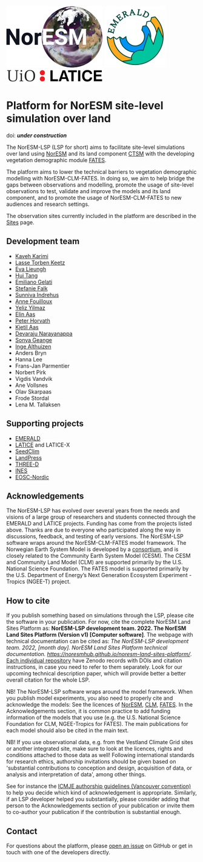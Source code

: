 
[![NorESM](docs/img/NORESM-logo.png "the Norwegian Earth System Model")](https://www.noresm.org/)
[![EMERALD](docs/img/Emerald_darktext_whiteBG_small.png "EMERALD project")](https://www.mn.uio.no/geo/english/research/projects/emerald/)
[![LATICE](docs/img/UiO_LATICE_logo_black_small.png "Land-ATmosphere Interactions in Cold Environments research group")](https://www.mn.uio.no/geo/english/research/groups/latice/)

# Platform for NorESM site-level simulation over land

doi: ***under construction***

The NorESM-LSP (LSP for short) aims to facilitate site-level simulations over land using [NorESM](https://github.com/NorESMhub/NorESM) and its land component [CTSM](https://github.com/NorESMhub/CTSM) with the developing vegetation demographic module [FATES](https://github.com/NGEET/fates). 

The platform aims to lower the technical barriers to vegetation demographic modelling with NorESM-CLM-FATES. In doing so, we aim to help bridge the gaps between observations and modelling, promote the usage of site-level observations to test, validate and improve the models and its land component, and to promote the usage of NorESM-CLM-FATES to new audiences and research settings.

The observation sites currently included in the platform are described in the [Sites](https://noresmhub.github.io/noresm-land-sites-platform/land-sites/) page. 

## Development team
* [Kaveh Karimi](https://github.com/ka7eh)
* [Lasse Torben Keetz](https://github.com/lasseke)
* [Eva Lieungh](https://github.com/evalieungh)
* [Hui Tang](https://github.com/huitang-earth)
* [Emiliano Gelati](https://github.com/emiliano-gelati)
* [Stefanie Falk](https://github.com/ziu1986)
* [Sunniva Indrehus](https://github.com/sunnivin)
* [Anne Fouilloux](https://github.com/annefou)
* [Yeliz Yilmaz](https://github.com/yelizy)
* [Elin Aas](https://github.com/ecaas)
* [Peter Horvath](https://github.com/peterhor)
* [Kjetil Aas](https://github.com/kjetilaas)
* [Devaraju Narayanappa](https://github.com/devarajun)
* [Sonya Geange](https://github.com/srg101)
* [Inge Althuizen](https://github.com/ingealthuizen)
* Anders Bryn
* Hanna Lee
* Frans-Jan Parmentier
* Norbert Pirk
* Vigdis Vandvik
* Ane Vollsnes
* Olav Skarpaas
* Frode Stordal
* Lena M. Tallaksen

## Supporting projects
* [EMERALD](https://www.mn.uio.no/geo/english/research/projects/emerald/)
* [LATICE](https://www.mn.uio.no/geo/english/research/groups/latice/) and LATICE-X
* [SeedClim](https://www.uib.no/en/rg/EECRG/55395/seedclim)
* [LandPress](https://www.uib.no/en/rg/EECRG/95156/landpress)
* [THREE-D](https://www.uib.no/en/rg/EECRG/126712/three-d)
* [INES](https://www.ines.noresm.org/)
* [EOSC-Nordic](https://www.eosc-nordic.eu/)

## Acknowledgements
The NorESM-LSP has evolved over several years from the needs and visions of a large group of researchers and students connected through the EMERALD and LATICE projects. Funding has come from the projects listed above. Thanks are due to everyone who participated along the way in discussions, feedback, and testing of early versions.
The NorESM-LSP software wraps around the NorESM-CLM-FATES model framework. The Norwegian Earth System Model is developed by a [consortium](https://www.noresm.org/consortium/), and is closely related to the Community Earth System Model (CESM). The CESM and Community Land Model (CLM) are supported primarily by the U.S. National Science Foundation. The FATES model is supported primarily by the U.S. Department of Energy’s Next Generation Ecosystem Experiment - Tropics (NGEE-T) project.

## How to cite
If you publish something based on simulations through the LSP, please cite the software in your publication. For now, cite the complete NorESM Land Sites Platform as: **NorESM-LSP development team. 2022. The NorESM Land Sites Platform (Version v1) [Computer software]**. The webpage with technical documentation can be cited as: *The NorESM-LSP development team. 2022, [month day]. NorESM Land Sites Platform technical documentation. https://noresmhub.github.io/noresm-land-sites-platform/*. [Each individual repository](https://noresmhub.github.io/noresm-land-sites-platform/documentation/#links-to-noresm-lsp-github-repositories) have Zenodo records with DOIs and citation instructions, in case you need to refer to them separately. 
Look for our upcoming technical description paper, which will provide better a better overall citation for the whole LSP. 

NB! The NorESM-LSP software wraps around the model framework. When you publish model experiments, you also need to properly cite and acknowledge the models: See the licences of [NorESM](https://github.com/NorESMhub/NorESM/blob/master/LICENSE.txt), [CLM](https://github.com/ESCOMP/CTSM/blob/master/LICENSE), [FATES](https://github.com/NGEET/fates/blob/master/LICENSE.txt). In the Acknowledgements section, it is common practice to add funding information of the models that you use (e.g. the U.S. National Science Foundation for CLM, NGEE-Tropics for FATES). The main publications for each model should also be cited in the main text.

NB! If you use observational data, e.g. from the Vestland Climate Grid sites or another integrated site, make sure to look at the licences, rights and conditions attached to those data as well! Following international standards for research ethics, authorship invitations should be given based on 'substantial contributions to conception and design, acquisition of data, or analysis and interpretation of data', among other things. 

See for instance the [ICMJE authorship guidelines (Vancouver convention)](https://www.icmje.org/recommendations/browse/roles-and-responsibilities/defining-the-role-of-authors-and-contributors.html) to help you decide which kind of acknowledgement is appropriate. Similarly, if an LSP developer helped you substantially, please consider adding that person to the Acknowledgements section of your publication or invite them to co-author your publication if the contribution is substantial enough. 

## Contact

For questions about the platform, please [open an issue](https://github.com/NorESMhub/noresm-land-sites-platform/issues/) on GitHub or get in touch with one of the developers directly.

